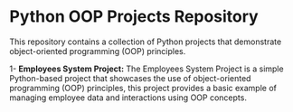 # Python OOP Projects Repository
This repository contains a collection of Python projects that demonstrate object-oriented programming (OOP) principles.

1- **Employees System Project:** The Employees System Project is a simple Python-based project that showcases the use of object-oriented programming (OOP) principles, this project provides a basic example of managing employee data and interactions using OOP concepts.
